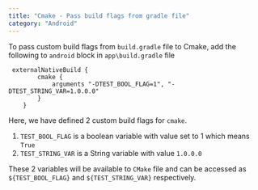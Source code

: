 ```yaml
---
title: "Cmake - Pass build flags from gradle file"
category: "Android"
---
```

To pass custom build flags from `build.gradle` file to Cmake, add the following to
`android` block in `app\build.gradle` file

```
 externalNativeBuild {
        cmake {            
            arguments "-DTEST_BOOL_FLAG=1", "-DTEST_STRING_VAR=1.0.0.0"
        }
    }
```

Here, we have defined 2 custom build flags for `cmake`. 
1. `TEST_BOOL_FLAG` is a boolean variable with value set to 1 which means `True`
2. `TEST_STRING_VAR` is a String variable with value `1.0.0.0`

These 2 variables will be available to `CMake` file and can be accessed as `${TEST_BOOL_FLAG}` and 
`${TEST_STRING_VAR}` respectively.